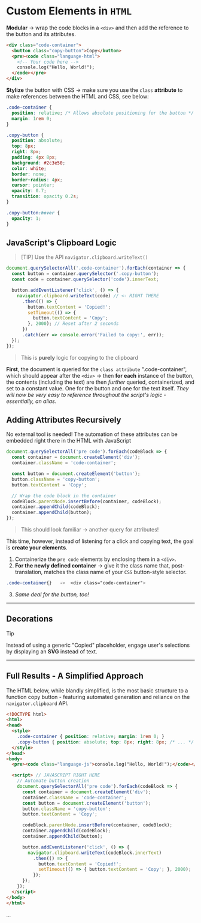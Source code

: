 # Custom Elements in `HTML`

**Modular** -> wrap the code blocks in a `<div>` and then add the reference to the button and its attributes.

```html
<div class="code-container">
  <button class="copy-button">Copy</button>
  <pre><code class="language-html">
    <!-- Your code here -->
    console.log("Hello, World!");
  </code></pre>
</div>
```

**Stylize** the button with CSS -> make sure you use the `class` **attribute** to make references between the HTML and CSS, see below:

```css
.code-container {
  position: relative; /* Allows absolute positioning for the button */
  margin: 1rem 0;
}

.copy-button {
  position: absolute;
  top: 8px;
  right: 8px;
  padding: 4px 8px;
  background: #2c3e50;
  color: white;
  border: none;
  border-radius: 4px;
  cursor: pointer;
  opacity: 0.7;
  transition: opacity 0.2s;
}

.copy-button:hover {
  opacity: 1;
}
```

## JavaScript's Clipboard Logic

> [TIP]
> Use the API `navigator.clipboard.writeText()`

```javascript
document.querySelectorAll('.code-container').forEach(container => {
  const button = container.querySelector('.copy-button');
  const code = container.querySelector('code').innerText;

  button.addEventListener('click', () => {
    navigator.clipboard.writeText(code) // <- RIGHT THERE
      .then(() => {
        button.textContent = 'Copied!';
        setTimeout(() => {
          button.textContent = 'Copy';
        }, 2000); // Reset after 2 seconds
      })
      .catch(err => console.error('Failed to copy:', err));
  });
});
```

> This is **purely** logic for copying to the clipboard

**First**, the document is queried for the `class attribute` ".code-container", which should appear after the `<div>` -> then **for each** instance of the button, the contents (including the text) are then *further* queried, containerized, and set to a constant value. One for the button and one for the text itself. *They will now be very easy to reference throughout the script's logic - essentially, an alias*.

## Adding Attributes Recursively

No external tool is needed! The automation of these attributes can be embedded right there in the HTML with JavaScript

```javascript
document.querySelectorAll('pre code').forEach(codeBlock => {
  const container = document.createElement('div');
  container.className = 'code-container';

  const button = document.createElement('button');
  button.className = 'copy-button';
  button.textContent = 'Copy';

  // Wrap the code block in the container
  codeBlock.parentNode.insertBefore(container, codeBlock);
  container.appendChild(codeBlock);
  container.appendChild(button);
});
```

> This should look familiar -> another query for attributes!

This time, however, instead of listening for a click and copying text, the goal is **create your elements**.

1. Containerize the `pre code` elements by enclosing them in a `<div>`.
2. **For the newly defined container** -> give it the class name that, post-translation, matches the class name of your `CSS` button-style selector.
```css
.code-container{}   ->  <div class="code-container">
```
3. *Same deal for the button, too!*

---
## Decorations

> [!TIP]
> Instead of using a generic "Copied" placeholder, engage user's selections by displaying an **SVG** instead of text.

---

## Full Results - A Simplified Approach

The HTML below, while blandly simplified, is the most basic structure to a function copy button - featuring automated generation and reliance on the `navigator.clipboard` API.

```html
<!DOCTYPE html>
<html>
<head>
  <style>
    .code-container { position: relative; margin: 1rem 0; }
    .copy-button { position: absolute; top: 8px; right: 8px; /* ... */ }
  </style>
</head>
<body>
  <pre><code class="language-js">console.log("Hello, World!");</code></pre>

  <script> // JAVASCRIPT RIGHT HERE
    // Automate button creation
    document.querySelectorAll('pre code').forEach(codeBlock => {
      const container = document.createElement('div');
      container.className = 'code-container';
      const button = document.createElement('button');
      button.className = 'copy-button';
      button.textContent = 'Copy';

      codeBlock.parentNode.insertBefore(container, codeBlock);
      container.appendChild(codeBlock);
      container.appendChild(button);

      button.addEventListener('click', () => {
        navigator.clipboard.writeText(codeBlock.innerText)
          .then(() => {
            button.textContent = 'Copied!';
            setTimeout(() => { button.textContent = 'Copy'; }, 2000);
          });
      });
    });
  </script>
</body>
</html>
```

...
